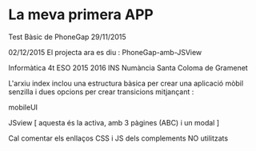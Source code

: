 # La meva primera APP

Test Bàsic de PhoneGap
29/11/2015

02/12/2015
El projecta ara es diu : PhoneGap-amb-JSView

Informàtica 4t ESO 2015 2016
INS Numància 
Santa Coloma de Gramenet

L'arxiu index inclou una estructura bàsica per crear una 
aplicació mòbil senzilla i dues opcions per crear transicions
mitjançant :

mobileUI

JSview [ aquesta és la activa, amb 3 pàgines (ABC) i un modal ]

Cal comentar els enllaços CSS i JS dels complements NO utilitzats
